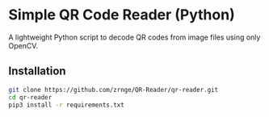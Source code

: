 # Simple QR Code Reader (Python)

A lightweight Python script to decode QR codes from image files using only OpenCV.

## Installation
```bash
git clone https://github.com/zrnge/QR-Reader/qr-reader.git
cd qr-reader
pip3 install -r requirements.txt
